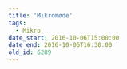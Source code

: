```yaml
---
title: 'Mikromøde'
tags:
  - Mikro
date_start: 2016-10-06T15:00:00
date_end: 2016-10-06T16:30:00
old_id: 6289
---
```

